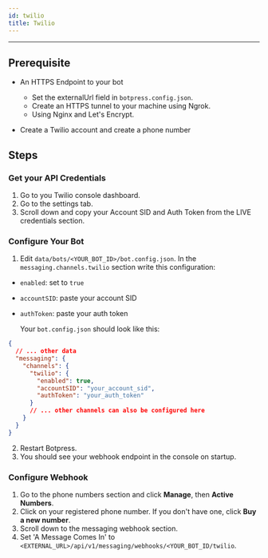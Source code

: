```yaml
---
id: twilio
title: Twilio
---
```


--------------------

## Prerequisite

- An HTTPS Endpoint to your bot

  - Set the externalUrl field in `botpress.config.json`.
  - Create an HTTPS tunnel to your machine using Ngrok.
  - Using Nginx and Let's Encrypt.

- Create a Twilio account and create a phone number

## Steps

### Get your API Credentials

1. Go to you Twilio console dashboard.
2. Go to the settings tab.
3. Scroll down and copy your Account SID and Auth Token from the LIVE credentials section.

### Configure Your Bot

1. Edit `data/bots/<YOUR_BOT_ID>/bot.config.json`. In the `messaging.channels.twilio` section write this configuration:

- `enabled`: set to `true`
- `accountSID`: paste your account SID
- `authToken`: paste your auth token

  Your `bot.config.json` should look like this:

```json
{
  // ... other data
  "messaging": {
    "channels": {
      "twilio": {
        "enabled": true,
        "accountSID": "your_account_sid",
        "authToken": "your_auth_token"
      }
      // ... other channels can also be configured here
    }
  }
}
```

2. Restart Botpress.
3. You should see your webhook endpoint in the console on startup.

### Configure Webhook

1. Go to the phone numbers section and click **Manage**, then **Active Numbers**.
2. Click on your registered phone number. If you don't have one, click **Buy a new number**.
3. Scroll down to the messaging webhook section.
4. Set 'A Message Comes In' to `<EXTERNAL_URL>/api/v1/messaging/webhooks/<YOUR_BOT_ID/twilio`.